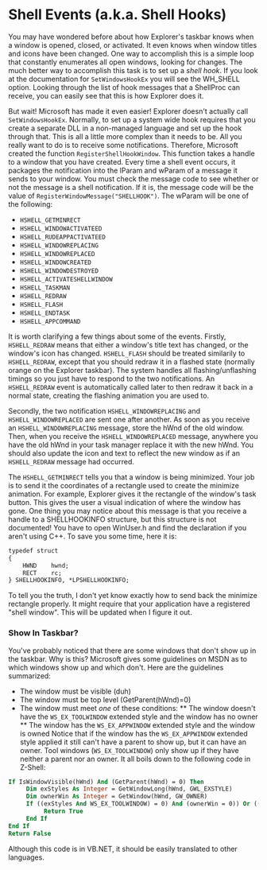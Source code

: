 # Shell Events (a.k.a. Shell Hooks)

You may have wondered before about how Explorer's taskbar knows when a window is opened, closed, or activated. It even knows when window titles and icons have been changed. One way to accomplish this is a simple loop that constantly enumerates all open windows, looking for changes. The much better way to accomplish this task is to set up a _shell hook_. If you look at the documentation for `SetWindowsHookEx` you will see the WH_SHELL option. Looking through the list of hook messages that a ShellProc can receive, you can easily see that this is how Explorer does it.

But wait! Microsoft has made it even easier! Explorer doesn't actually call `SetWindowsHookEx`. Normally, to set up a system wide hook requires that you create a separate DLL in a non-managed language and set up the hook through that. This is all a little more complex than it needs to be. All you really want to do is to receive some notifications. Therefore, Microsoft created the function `RegisterShellHookWindow`. This function takes a handle to a window that you have created. Every time a shell event occurs, it packages the notification into the lParam and wParam of a message it sends to your window. You must check the message code to see whether or not the message is a shell notification. If it is, the message code will be the value of `RegisterWindowMessage("SHELLHOOK")`. The wParam will be one of the following:

* `HSHELL_GETMINRECT`
* `HSHELL_WINDOWACTIVATEED`
* `HSHELL_RUDEAPPACTIVATEED`
* `HSHELL_WINDOWREPLACING`
* `HSHELL_WINDOWREPLACED`
* `HSHELL_WINDOWCREATED`
* `HSHELL_WINDOWDESTROYED`
* `HSHELL_ACTIVATESHELLWINDOW`
* `HSHELL_TASKMAN`
* `HSHELL_REDRAW`
* `HSHELL_FLASH`
* `HSHELL_ENDTASK`
* `HSHELL_APPCOMMAND`

It is worth clarifying a few things about some of the events. Firstly, `HSHELL_REDRAW` means that either a window's title text has changed, or the window's icon has changed. `HSHELL_FLASH` should be treated similarily to `HSHELL_REDRAW`, except that you should redraw it in a flashed state (normally orange on the Explorer taskbar). The system handles all flashing/unflashing timings so you just have to respond to the two notifications. An `HSHELL_REDRAW` event is automatically called later to then redraw it back in a normal state, creating the flashing animation you are used to.

Secondly, the two notification `HSHELL_WINDOWREPLACING` and `HSHELL_WINDOWREPLACED` are sent one after another. As soon as you receive an `HSHELL_WINDOWREPLACING` message, store the hWnd of the old window. Then, when you receive the `HSHELL_WINDOWREPLACED` message, anywhere you have the old hWnd in your task manager replace it with the new hWnd. You should also update the icon and text to reflect the new window as if an `HSHELL_REDRAW` message had occurred.

The `HSHELL_GETMINRECT` tells you that a window is being minimized. Your job is to send it the coordinates of a rectangle used to create the minimize animation. For example, Explorer gives it the rectangle of the window's task button. This gives the user a visual indication of where the window has gone. One thing you may notice about this message is that you receive a handle to a SHELLHOOKINFO structure, but this structure is not documented! You have to open WinUser.h and find the declaration if you aren't using C++. To save you some time, here it is:

```vb
typedef struct
{
    HWND    hwnd;
    RECT    rc;
} SHELLHOOKINFO, *LPSHELLHOOKINFO;
```

To tell you the truth, I don't yet know exactly how to send back the minimize rectangle properly. It might require that your application have a registered "shell window". This will be updated when I figure it out.

### Show In Taskbar?
You've probably noticed that there are some windows that don't show up in the taskbar. Why is this? Microsoft gives some guidelines on MSDN as to which windows show up and which don't. Here are the guidelines summarized:
* The window must be visible (duh)
* The window must be top level (GetParent(hWnd)=0)
* The window must meet *one* of these conditions:
** The window doesn't have the `WS_EX_TOOLWINDOW` extended style and the window has no owner
** The window has the `WS_EX_APPWINDOW` extended style and the window is owned
Notice that if the window has the `WS_EX_APPWINDOW` extended style applied it still can't have a parent to show up, but it can have an owner. Tool windows (`WS_EX_TOOLWINDOW`) only show up if they have neither a parent nor an owner. It all boils down to the following code in Z-Shell:

```vb
If IsWindowVisible(hWnd) And (GetParent(hWnd) = 0) Then
     Dim exStyles As Integer = GetWindowLong(hWnd, GWL_EXSTYLE)
     Dim ownerWin As Integer = GetWindow(hWnd, GW_OWNER)
     If ((exStyles And WS_EX_TOOLWINDOW) = 0) And (ownerWin = 0)) Or ((exStyles And WS_EX_APPWINDOW) And (ownerWin <> 0)) Then
          Return True
     End If
End If
Return False
```

Although this code is in VB.NET, it should be easily translated to other languages.
